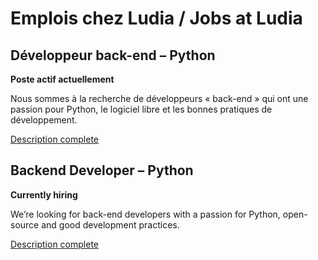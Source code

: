 # Emplois chez Ludia / Jobs at Ludia

## Développeur back-end – Python

**Poste actif actuellement**

Nous sommes à la recherche de développeurs « back-end » qui ont une passion pour Python, le logiciel libre et les bonnes pratiques de développement.

[Description complete](backend-developer-python.fr.md)

## Backend Developer – Python

**Currently hiring**

We’re looking for back-end developers with a passion for Python, open-source and good development practices.

[Description complete](backend-developer-python.en.md)
